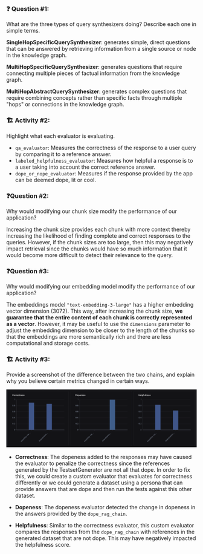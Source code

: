 ### ❓ Question #1:

What are the three types of query synthesizers doing? Describe each one in simple terms.

**SingleHopSpecificQuerySynthesizer**: generates simple, direct questions that can be answered by retrieving information from a single source or node in the knowledge graph.

**MultiHopSpecificQuerySynthesizer**: generates questions that require connecting multiple pieces of factual information from the knowledge graph.

**MultiHopAbstractQuerySynthesizer**: generates complex questions that require combining concepts rather than specific facts through multiple "hops" or connections in the knowledge graph.

### 🏗️ Activity #2:

Highlight what each evaluator is evaluating.

- `qa_evaluator`: Measures the correctness of the response to a user query by comparing it to a reference answer.
- `labeled_helpfulness_evaluator`: Measures how helpful a response is to a user taking into account the correct reference answer.
- `dope_or_nope_evaluator`: Measures if the response provided by the app can be deemed dope, lit or cool.

### ❓Question #2:

Why would modifying our chunk size modify the performance of our application?

Increasing the chunk size provides each chunk with more context thereby increasing the likelihood of finding complete and correct responses to the queries. However, if the chunk sizes are too large, then this may negatively impact retrieval since the chunks would have so much information that it would become more difficult to detect their relevance to the query.

### ❓Question #3:

Why would modifying our embedding model modify the performance of our application?

The embeddings model `"text-embedding-3-large"` has a higher embedding vector dimension (3072). This way, after increasing the chunk size, **we guarantee that the entire content of each chunk is correctly represented as a vector**. However, it may be useful to use the `dimensions` parameter to adjust the embedding dimension to be closer to the length of the chunks so that the embeddings are more semantically rich and there are less computational and storage costs.

### 🏗️ Activity #3:

Provide a screenshot of the difference between the two chains, and explain why you believe certain metrics changed in certain ways.

![Chain comparison](./images/experiments.png 'Chain Experiments - Comparison')

- **Correctness**: The dopeness added to the responses may have caused the evaluator to penalize the correctness since the references generated by the TestsetGenerator are not all that dope. In order to fix this, we could create a custom evaluator that evaluates for correctness differently or we could generate a dataset using a persona that can provide answers that are dope and then run the tests against this other dataset.

- **Dopeness**: The dopeness evaluator detected the change in dopeness in the answers provided by the `dope_rag_chain`.

- **Helpfulness**: Similar to the correctness evaluator, this custom evaluator compares the responses from the `dope_rag_chain` with references in the generated dataset that are not dope. This may have negatively impacted the helpfulness score.
